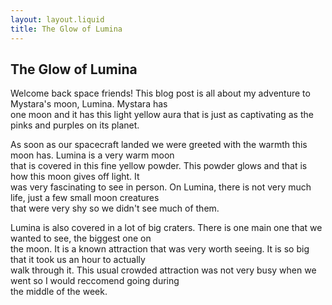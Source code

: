 ```yaml
---
layout: layout.liquid
title: The Glow of Lumina
---
```


## The Glow of Lumina

Welcome back space friends! This blog post is all about my adventure to Mystara's moon, Lumina. Mystara has  
one moon and it has this light yellow aura that is just as captivating as the pinks and purples on its planet.  

As soon as our spacecraft landed we were greeted with the warmth this moon has. Lumina is a very warm moon  
that is covered in this fine yellow powder. This powder glows and that is how this moon gives off light. It  
was very fascinating to see in person. On Lumina, there is not very much life, just a few small moon creatures  
that were very shy so we didn't see much of them.

Lumina is also covered in a lot of big craters. There is one main one that we wanted to see, the biggest one on  
the moon. It is a known attraction that was very worth seeing. It is so big that it took us an hour to actually  
walk through it. This usual crowded attraction was not very busy when we went so I would reccomend going during  
the middle of the week.
